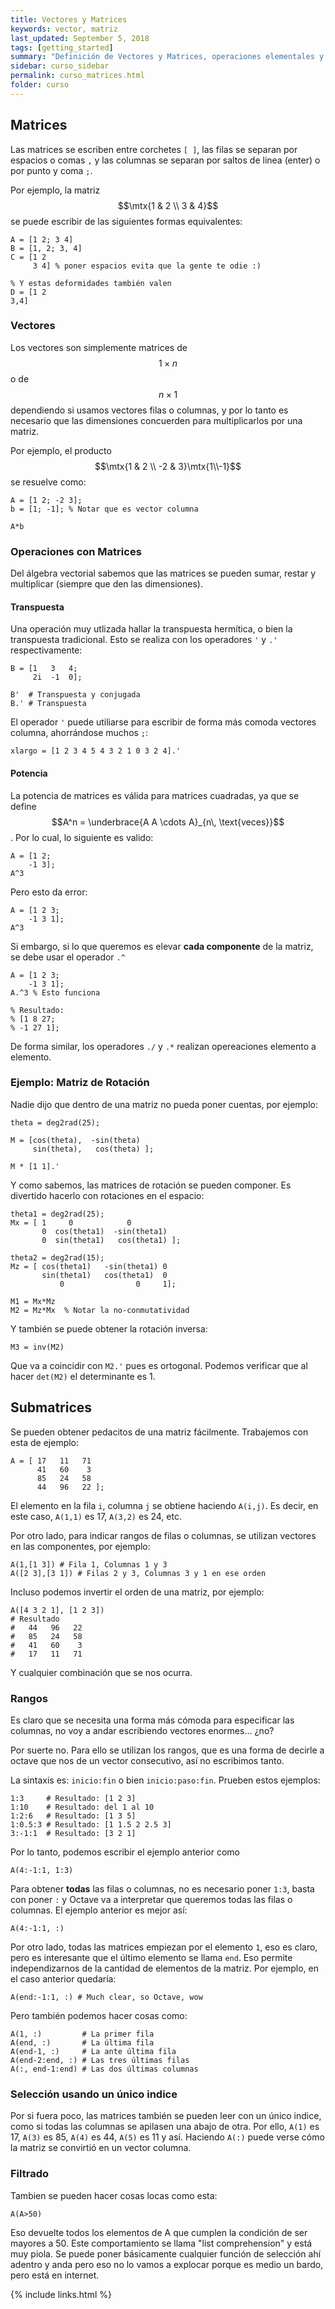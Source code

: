 ```yaml
---
title: Vectores y Matrices
keywords: vector, matriz
last_updated: September 5, 2018
tags: [getting_started]
summary: "Definición de Vectores y Matrices, operaciones elementales y funciones básicas"
sidebar: curso_sidebar
permalink: curso_matrices.html
folder: curso
---
```


## Matrices
Las matrices se escriben entre corchetes ``[ ]``, las filas se separan por
espacios o comas ``,`` y las columnas se separan por saltos de linea (enter)
o por punto y coma ``;``.

Por ejemplo, la matriz $$\mtx{1 & 2 \\ 3 & 4}$$ se puede escribir de las
siguientes formas equivalentes:

```
A = [1 2; 3 4]
B = [1, 2; 3, 4]
C = [1 2
     3 4] % poner espacios evita que la gente te odie :)

% Y estas deformidades también valen	 
D = [1 2
3,4]
```

### Vectores
Los vectores son simplemente matrices de $$1 \times n$$ o de $$n \times 1$$
dependiendo si usamos vectores filas o columnas, y por lo tanto es necesario
que las dimensiones concuerden para multiplicarlos por una matriz.

Por ejemplo, el producto $$\mtx{1 & 2 \\ -2 & 3}\mtx{1\\-1}$$ se resuelve como:

```
A = [1 2; -2 3];
b = [1; -1]; % Notar que es vector columna

A*b
```

### Operaciones con Matrices
Del álgebra vectorial sabemos que las matrices se pueden sumar, restar y
multiplicar (siempre que den las dimensiones).

#### Transpuesta
Una operación muy utlizada hallar la transpuesta hermítica,
o bien la transpuesta tradicional. Esto se realiza con los operadores ``'``
y ``.'`` respectivamente:

```
B = [1   3   4;
     2i  -1  0];
	 
B'  # Transpuesta y conjugada
B.' # Transpuesta
```

El operador ``'`` puede utiliarse para escribir de forma más comoda vectores
columna, ahorrándose muchos ``;``:

```
xlargo = [1 2 3 4 5 4 3 2 1 0 3 2 4].'
```

#### Potencia
La potencia de matrices es válida para matrices cuadradas, ya que se define
$$A^n = \underbrace{A A \cdots A}_{n\, \text{veces}}$$.
Por lo cual, lo siguiente es valido:

```
A = [1 2;
    -1 3];
A^3
```

Pero esto da error:

```
A = [1 2 3;
    -1 3 1];
A^3
```

Si embargo, si lo que queremos es elevar **cada componente** de la matriz,
se debe usar el operador ``.^``

```
A = [1 2 3;
    -1 3 1];
A.^3 % Esto funciona

% Resultado:
% [1 8 27;
% -1 27 1];
```

De forma similar, los operadores ``./`` y ``.*`` realizan opereaciones
elemento a elemento.

### Ejemplo: Matriz de Rotación
Nadie dijo que dentro de una matriz no pueda poner cuentas, por ejemplo:

```
theta = deg2rad(25);

M = [cos(theta),  -sin(theta)
     sin(theta),   cos(theta) ];
	 
M * [1 1].'
```

Y como sabemos, las matrices de rotación se pueden componer. Es divertido
hacerlo con rotaciones en el espacio:

```
theta1 = deg2rad(25);
Mx = [ 1     0            0
       0  cos(theta1)  -sin(theta1)
       0  sin(theta1)   cos(theta1) ];

theta2 = deg2rad(15);
Mz = [ cos(theta1)   -sin(theta1) 0
       sin(theta1)   cos(theta1)  0
           0                0     1];

M1 = Mx*Mz
M2 = Mz*Mx  % Notar la no-conmutatividad
```

Y también se puede obtener la rotación inversa:

```
M3 = inv(M2)
```

Que va a coincidir con ``M2.'`` pues es ortogonal. Podemos verificar
que al hacer ``det(M2)`` el determinante es 1.

## Submatrices
Se pueden obtener pedacitos de una matriz fácilmente. Trabajemos con esta
de ejemplo:

```
A = [ 17   11   71
      41   60    3
      85   24   58
      44   96   22 ];
```

El elemento en la fila ``i``, columna ``j`` se obtiene haciendo ``A(i,j)``.
Es decir, en este caso, ``A(1,1)`` es 17, ``A(3,2)`` es 24, etc.

Por otro lado, para indicar rangos de filas o columnas, se utilizan vectores
en las componentes, por ejemplo:

```
A(1,[1 3]) # Fila 1, Columnas 1 y 3
A([2 3],[3 1]) # Filas 2 y 3, Columnas 3 y 1 en ese orden
```

Incluso podemos invertir el orden de una matriz, por ejemplo:

```
A([4 3 2 1], [1 2 3])
# Resultado
#   44   96   22
#   85   24   58
#   41   60    3
#   17   11   71
```

Y cualquier combinación que se nos ocurra.

### Rangos
Es claro que se necesita una forma más cómoda para especificar las columnas,
no voy a andar escribiendo vectores enormes... ¿no?

Por suerte no. Para ello se utilizan los rangos, que es una forma de decirle
a octave que nos de un vector consecutivo, así no escribimos tanto.

La sintaxis es: ``inicio:fin`` o bien ``inicio:paso:fin``. Prueben estos ejemplos:

```
1:3     # Resultado: [1 2 3]
1:10    # Resultado: del 1 al 10
1:2:6   # Resultado: [1 3 5]
1:0.5:3 # Resultado: [1 1.5 2 2.5 3]
3:-1:1  # Resultado: [3 2 1]
```

Por lo tanto, podemos escribir el ejemplo anterior como

```
A(4:-1:1, 1:3)
```

Para obtener **todas** las filas o columnas, no es necesario poner ``1:3``,
basta con poner ``:`` y Octave va a interpretar que queremos todas las filas
o columnas. El ejemplo anterior es mejor así:

```
A(4:-1:1, :)
```

Por otro lado, todas las matrices empiezan por el elemento ``1``, eso es claro,
pero es interesante que el último elemento se llama ``end``. Eso permite
independizarnos de la cantidad de elementos de la matriz. Por ejemplo,
en el caso anterior quedaría:

```
A(end:-1:1, :) # Much clear, so Octave, wow
```

Pero también podemos hacer cosas como:

```
A(1, :)         # La primer fila
A(end, :)       # La última fila
A(end-1, :)     # La ante última fila
A(end-2:end, :) # Las tres últimas filas
A(:, end-1:end) # Las dos últimas columnas
```

### Selección usando un único indice

Por si fuera poco, las matrices también se pueden leer con un único indice,
como si todas las columnas se apilasen una abajo de otra.
Por ello, ``A(1)`` es 17, ``A(3)`` es
85, ``A(4)`` es 44, ``A(5)`` es 11 y así. Haciendo ``A(:)`` puede verse cómo
la matriz se convirtió en un vector columna.


### Filtrado
Tambien se pueden hacer cosas locas como esta:

```
A(A>50)
```

Eso devuelte todos los elementos de A que cumplen la condición de ser mayores
a 50. Este comportamiento se llama "list comprehension" y está muy piola.
Se puede poner básicamente cualquier función de selección ahí adentro y anda
pero eso no lo vamos a explocar porque es medio un bardo, pero está en internet.

{% include links.html %}